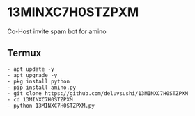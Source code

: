 # 13MINXC7H0STZPXM
Co-Host invite spam bot for amino

## Termux
```shell
- apt update -y
- apt upgrade -y
- pkg install python
- pip install amino.py
- git clone https://github.com/deluvsushi/13MINXC7H0STZPXM
- cd 13MINXC7H0STZPXM
- python 13MINXC7H0STZPXM.py
```

